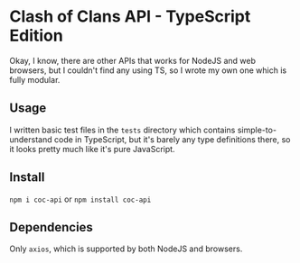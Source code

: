 # Clash of Clans API - TypeScript Edition

Okay, I know, there are other APIs that works for NodeJS and web browsers, but I couldn't find any using TS, so I wrote my own one which is fully modular.

## Usage

I written basic test files in the `tests` directory which contains simple-to-understand code in TypeScript, but it's barely any type definitions there, so it looks pretty much like it's pure JavaScript.

## Install

`npm i coc-api` or `npm install coc-api`

## Dependencies

Only `axios`, which is supported by both NodeJS and browsers.

